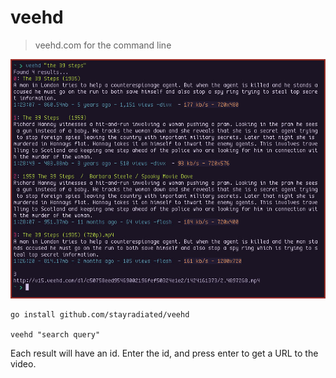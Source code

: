 # veehd

> veehd.com for the command line

![screenshot](screenshot.jpg)

    go install github.com/stayradiated/veehd
    
    veehd "search query"

Each result will have an id. Enter the id, and press enter to get a URL to the video.
